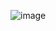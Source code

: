 
![image](https://user-images.githubusercontent.com/95122845/221421050-8ba769ad-16fa-4109-9162-96060f75a4e9.png)
